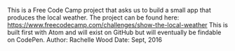 This is a Free Code Camp project that asks us to build a small app that produces the local weather. The project can be found here: https://www.freecodecamp.com/challenges/show-the-local-weather
This is built first with Atom and will exist on GitHub but will eventually be findable on CodePen.
Author: Rachelle Wood
Date: Sept, 2016
